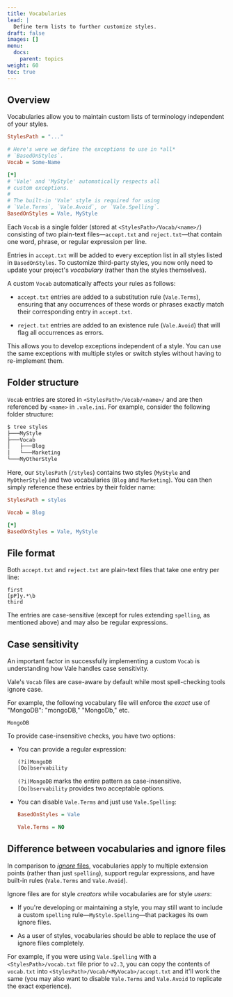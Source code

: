 ```yaml
---
title: Vocabularies
lead: |
  Define term lists to further customize styles.
draft: false
images: []
menu:
  docs:
    parent: topics
weight: 60
toc: true
---
```


## Overview

Vocabularies allow you to maintain custom lists of terminology independent of
your styles.

```ini
StylesPath = "..."

# Here's were we define the exceptions to use in *all*
# `BasedOnStyles`.
Vocab = Some-Name

[*]
# 'Vale' and 'MyStyle' automatically respects all
# custom exceptions.
#
# The built-in 'Vale' style is required for using
# `Vale.Terms`, `Vale.Avoid`, or `Vale.Spelling`.
BasedOnStyles = Vale, MyStyle
```

Each `Vocab` is a single folder (stored at `<StylesPath>/Vocab/<name>/`)
consisting of two plain-text files&mdash;`accept.txt` and
`reject.txt`&mdash;that contain one word, phrase, or regular expression per
line.

Entries in `accept.txt` will be added to every exception list in all styles
  listed in `BasedOnStyles`. To customize third-party styles, you now only 
  need to update your project's *vocabulary* (rather than the
  styles themselves).
  
A custom `Vocab` automatically affects your rules as follows:

* `accept.txt` entries are added to a substitution rule
  (`Vale.Terms`), ensuring that any occurrences of these words or phrases
  exactly match their corresponding entry in `accept.txt`.

* `reject.txt` entries are added to an existence rule
  (`Vale.Avoid`) that will flag all occurrences as errors.

This allows you to develop exceptions independent of a style. 
You can use the same exceptions with multiple styles or switch styles
without having to re-implement them.

## Folder structure

`Vocab` entries are stored in `<StylesPath>/Vocab/<name>/` and are then
referenced by `<name>` in `.vale.ini`. For example, consider the following
folder structure:

```bash
$ tree styles
├───MyStyle
├───Vocab
│   ├───Blog
│   └───Marketing
└───MyOtherStyle
```

Here, our `StylesPath` (`/styles`) contains two styles (`MyStyle` and
`MyOtherStyle`) and two vocabularies (`Blog` and `Marketing`). You can then
simply reference these entries by their folder name:

```ini title=".vale.ini"
StylesPath = styles

Vocab = Blog

[*]
BasedOnStyles = Vale, MyStyle
```

## File format

Both `accept.txt` and `reject.txt` are plain-text files that take one
entry per line:

```text
first
[pP]y.*\b
third
```

The entries are case-sensitive (except for rules extending `spelling`, as
mentioned above) and may also be regular expressions.

## Case sensitivity

An important factor in successfully implementing a custom `Vocab` is
understanding how Vale handles case sensitivity.

Vale's `Vocab` files are case-aware by default while most spell-checking tools ignore case.

For example, the following vocabulary file will enforce the *exact* use of "MongoDB": "mongoDB," "MongoDb," etc.

```text
MongoDB
```

To provide case-insensitive checks, you have two options:

- You can provide a regular expression:

    ```text
    (?i)MongoDB
    [Oo]bservability
    ```

    `(?i)MongoDB` marks the entire pattern as case-insensitive.  
    `[Oo]bservability` provides two acceptable options.

- You can disable `Vale.Terms` and just use `Vale.Spelling`:

    ```ini
    BasedOnStyles = Vale

    Vale.Terms = NO
    ```

## Difference between vocabularies and ignore files

In comparison to [*ignore* files](/docs/topics/styles/#ignoring-non-dictionary-words), 
vocabularies apply to multiple extension points (rather than just `spelling`), 
support regular expressions, and have built-in rules (`Vale.Terms` and `Vale.Avoid`).

Ignore files are for style *creators* while vocabularies are for style *users*:

* If you're developing or maintaining a style, you may still want to include a
  custom `spelling` rule&mdash;`MyStyle.Spelling`&mdash;that packages its own
  ignore files.

* As a user of styles, vocabularies should be able to replace the use of ignore
  files completely.

For example, if you were using `Vale.Spelling` with a `<StylesPath>/vocab.txt`
file prior to `v2.3`, you can copy the contents of `vocab.txt` into
`<StylesPath>/Vocab/<MyVocab>/accept.txt` and it'll work the same (you may
also want to disable `Vale.Terms` and `Vale.Avoid` to replicate the exact
experience).
